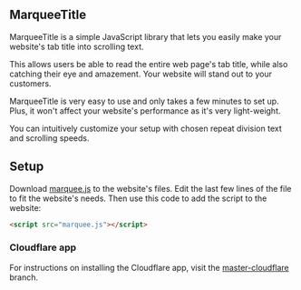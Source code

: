 ## MarqueeTitle
MarqueeTitle is a simple JavaScript library that lets you easily make your website's tab title into scrolling text.

This allows users be able to read the entire web page's tab title, while also catching their eye and amazement.
Your website will stand out to your customers.

MarqueeTitle is very easy to use and only takes a few minutes to set up.
Plus, it won't affect your website's performance as it's very light-weight.

You can intuitively customize your setup with chosen repeat division text and scrolling speeds.

## Setup
Download [marquee.js](https://git.io/vpBc9) to the website's files.
Edit the last few lines of the file to fit the website's needs.
Then use this code to add the script to the website:
```html
<script src="marquee.js"></script>
```

### Cloudflare app
For instructions on installing the Cloudflare app, visit the [master-cloudflare](http://bit.ly/2qySy67) branch.
